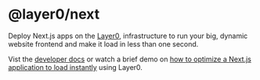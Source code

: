 # @layer0/next

Deploy Next.js apps on the [Layer0](https://layer0.co), infrastructure to run your big, dynamic website frontend and make it load in less than one second.

Vist the [developer docs](https://docs.layer0.co) or watch a brief demo on [how to optimize a Next.js application to load instantly](https://www.youtube.com/watch?v=zJZohikYq9M?utm_source=npm) using Layer0.
